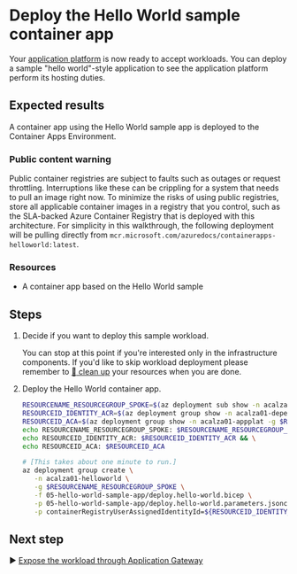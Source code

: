 # Deploy the Hello World sample container app

Your [application platform](../04-container-apps-environment/README.md) is now ready to accept workloads. You can deploy a sample "hello world"-style application to see the application platform perform its hosting duties.

## Expected results

A container app using the Hello World sample app is deployed to the Container Apps Environment.

### Public content warning

Public container registries are subject to faults such as outages or request throttling. Interruptions like these can be crippling for a system that needs to pull an image right now. To minimize the risks of using public registries, store all applicable container images in a registry that you control, such as the SLA-backed Azure Container Registry that is deployed with this architecture. For simplicity in this walkthrough, the following deployment will be pulling directly from `mcr.microsoft.com/azuredocs/containerapps-helloworld:latest`.

### Resources

- A container app based on the Hello World sample

## Steps

1. Decide if you want to deploy this sample workload.

   You can stop at this point if you're interested only in the infrastructure components. If you'd like to skip workload deployment please remember to [:broom: clean up](../../README.md#broom-clean-up-resources) your resources when you are done.

1. Deploy the Hello World container app.

   ```bash
   RESOURCENAME_RESOURCEGROUP_SPOKE=$(az deployment sub show -n acalza01-spokenetwork --query properties.outputs.spokeResourceGroupName.value -o tsv)
   RESOURCEID_IDENTITY_ACR=$(az deployment group show -n acalza01-dependencies -g $RESOURCENAME_RESOURCEGROUP_SPOKE --query properties.outputs.containerRegistryUserAssignedIdentityId.value -o tsv)
   RESOURCEID_ACA=$(az deployment group show -n acalza01-appplat -g $RESOURCENAME_RESOURCEGROUP_SPOKE --query properties.outputs.containerAppsEnvironmentId.value -o tsv)
   echo RESOURCENAME_RESOURCEGROUP_SPOKE: $RESOURCENAME_RESOURCEGROUP_SPOKE && \
   echo RESOURCEID_IDENTITY_ACR: $RESOURCEID_IDENTITY_ACR && \
   echo RESOURCEID_ACA: $RESOURCEID_ACA

   # [This takes about one minute to run.] 
   az deployment group create \
      -n acalza01-helloworld \
      -g $RESOURCENAME_RESOURCEGROUP_SPOKE \
      -f 05-hello-world-sample-app/deploy.hello-world.bicep \
      -p 05-hello-world-sample-app/deploy.hello-world.parameters.jsonc \
      -p containerRegistryUserAssignedIdentityId=${RESOURCEID_IDENTITY_ACR} containerAppsEnvironmentId=${RESOURCEID_ACA}
   ```

## Next step

:arrow_forward: [Expose the workload through Application Gateway](../06-application-gateway/README.md)
